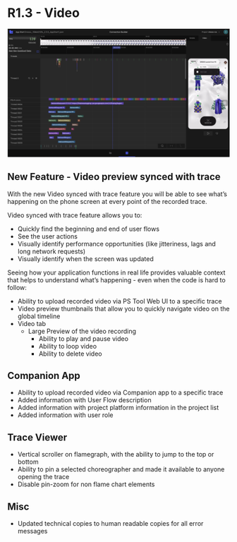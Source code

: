 # R1.3 - Video

![R1.3-Video](R1.3-Video.png)

## New Feature - Video preview synced with trace

With the new Video synced with trace feature you will be able to see what’s happening on the phone screen at every point of the recorded 
trace.

Video synced with trace feature allows you to:

- Quickly find the beginning and end of user flows
- See the user actions
- Visually identify performance opportunities (like jitteriness, lags and long network requests)
- Visually identify when the screen was updated

Seeing how your application functions in real life provides valuable context that helps to understand what’s happening - even when the code 
is hard to follow:

- Ability to upload recorded video via PS Tool Web UI to a specific trace
- Video preview thumbnails that allow you to quickly navigate video on the global timeline
- Video tab
    - Large Preview of the video recording
        - Ability to play and pause video
        - Ability to loop video
        - Ability to delete video

## Companion App

- Ability to upload recorded video via Companion app to a specific trace
- Added information with User Flow description
- Added information with project platform information in the project list
- Added information with user role

## Trace Viewer

- Vertical scroller on flamegraph, with the ability to jump to the top or bottom
- Ability to pin a selected choreographer and made it available to anyone opening the trace
- Disable pin-zoom for non flame chart elements

## Misc

- Updated technical copies to human readable copies for all error messages
